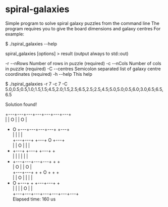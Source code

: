 # spiral-galaxies
Simple program to solve spiral galaxy puzzles from the command line
The program requires you to give the board dimensions and galaxy centres
For example:

$ ./spiral_galaxies --help

spiral_galaxies [options] > result (output always to std::out)

-r --nRows <int>       Number of rows in puzzle (required)
-c --nCols <int>       Number of cols in puzzle (required)
-C --centres <string>  Semicolon separated list of galaxy centre coordinates (required)
-h --help <void>       This help


$ ./spiral_galaxies -r 7 -c 7 -C 5.0,0.5;0.5,1.0;1.5,1.5;4.5,2.0;1.5,2.5;6.5,2.5;2.5,4.5;5.0,5.0;0.5,6.0;3.0,6.5;6.5,6.5

Solution found!

+---+---+---+---+---+---+---+  
|   |       O       |   | O |  
+ O +---+---+---+---+   +---+  
|   |           |           |  
+---+---+   +---+   O   +---+  
|       | O |           |   |  
+   +---+   +---+   +---+   +  
|   |           |   |   |   |  
+   +---+---+---+---+   +   +  
|     O     |           | O |  
+---+---+   +   + O +   +   +  
|   | O |   |           |   |  
+ O +---+   +   +---+---+   +  
|   |       |   |   O   |   |  
+---+---+---+---+---+---+---+  
Elapsed time: 160 us

